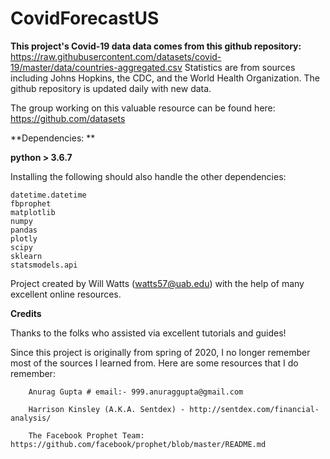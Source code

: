 # CovidForecastUS

**This project's Covid-19 data data comes from this github repository:**
https://raw.githubusercontent.com/datasets/covid-19/master/data/countries-aggregated.csv
  Statistics are from sources including Johns Hopkins, the CDC, and the World Health Organization.
  The github repository is updated daily with new data.
  
  The group working on this valuable resource can be found here:
    https://github.com/datasets



**Dependencies: **
  
  **python > 3.6.7**

  Installing the following should also handle the other dependencies:

    datetime.datetime
    fbprophet 
    matplotlib 
    numpy 
    pandas 
    plotly
    scipy
    sklearn
    statsmodels.api


Project created by Will Watts (watts57@uab.edu) with the help of many excellent online resources.

**Credits**

Thanks to the  folks who assisted via excellent tutorials and guides!

  Since this project is originally from spring of 2020, I no longer remember most of the sources I
  learned from. Here are some resources that I do remember:
        
        Anurag Gupta # email:- 999.anuraggupta@gmail.com
        
        Harrison Kinsley (A.K.A. Sentdex) - http://sentdex.com/financial-analysis/
        
        The Facebook Prophet Team: https://github.com/facebook/prophet/blob/master/README.md
        
       



